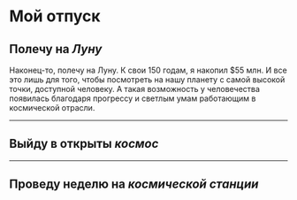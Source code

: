 # Мой отпуск

## Полечу на *Луну*
Наконец-то, полечу на Луну. К свои 150 годам, я накопил $55 млн. И все это лишь для того, чтобы посмотреть на нашу планету с самой высокой точки, доступной человеку. А такая возможность у человечества появилась благодаря прогрессу и светлым умам работающим в космической отрасли.

---
## Выйду в открыты *космос*

---
## Проведу неделю на *космической станции*